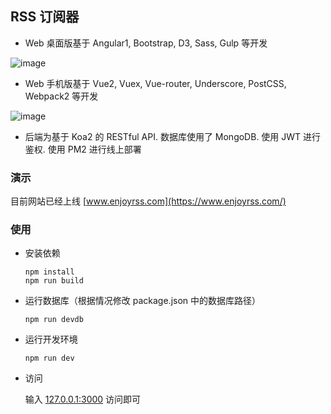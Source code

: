 ## RSS 订阅器

- Web 桌面版基于 Angular1, Bootstrap, D3, Sass, Gulp 等开发

![image](https://raw.githubusercontent.com/ruiming/rss/master/public/img/preview.png)


- Web 手机版基于 Vue2, Vuex, Vue-router, Underscore, PostCSS, Webpack2 等开发

![image](https://raw.githubusercontent.com/ruiming/rss/master/public/img/preview2.png)


- 后端为基于 Koa2 的 RESTful API. 数据库使用了 MongoDB. 使用 JWT 进行鉴权. 使用 PM2 进行线上部署


### 演示

目前网站已经上线 [www.enjoyrss.com](https://www.enjoyrss.com/)


### 使用

- 安装依赖

  ```
  npm install
  npm run build
  ```

- 运行数据库（根据情况修改 package.json 中的数据库路径）

  ```
  npm run devdb
  ```

- 运行开发环境

  ```
  npm run dev
  ```

- 访问

  输入 [127.0.0.1:3000](http://127.0.0.1:3000) 访问即可

